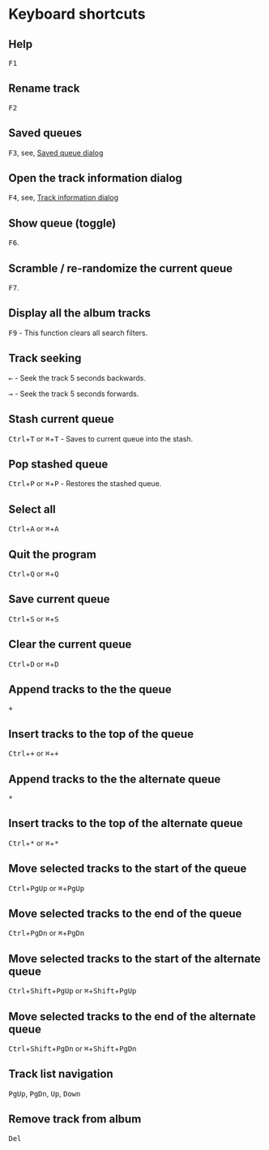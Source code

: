 # Keyboard shortcuts

## Help
<kbd>F1</kbd>

## Rename track
<kbd>F2</kbd>

## Saved queues
<kbd>F3</kbd>, see, [Saved queue dialog](saved_queues_dialog.md)

## Open the track information dialog
<kbd>F4</kbd>, see, [Track information dialog](track_info.md)

## Show queue (toggle)
<kbd>F6</kbd>.

## Scramble / re-randomize the current queue
<kbd>F7</kbd>.

## Display all the album tracks
<kbd>F9</kbd> - This function clears all search filters.

## Track seeking
<kbd>&larr;</kbd> - Seek the track 5 seconds backwards.

<kbd>&rarr;</kbd> - Seek the track 5 seconds forwards.

## Stash current queue
<kbd>Ctrl</kbd>+<kbd>T</kbd> or <kbd>⌘</kbd>+<kbd>T</kbd> - Saves to current queue into the stash.

## Pop stashed queue
<kbd>Ctrl</kbd>+<kbd>P</kbd> or <kbd>⌘</kbd>+<kbd>P</kbd> - Restores the stashed queue.

## Select all
<kbd>Ctrl</kbd>+<kbd>A</kbd> or <kbd>⌘</kbd>+<kbd>A</kbd>

## Quit the program
<kbd>Ctrl</kbd>+<kbd>Q</kbd> or <kbd>⌘</kbd>+<kbd>Q</kbd>

## Save current queue
<kbd>Ctrl</kbd>+<kbd>S</kbd> or <kbd>⌘</kbd>+<kbd>S</kbd>

## Clear the current queue
<kbd>Ctrl</kbd>+<kbd>D</kbd> or <kbd>⌘</kbd>+<kbd>D</kbd>

## Append tracks to the the queue
<kbd>+</kbd>

## Insert tracks to the top of the queue
<kbd>Ctrl</kbd>+<kbd>+</kbd> or <kbd>⌘</kbd>+<kbd>+</kbd>

## Append tracks to the the alternate queue
<kbd>*</kbd>

## Insert tracks to the top of the alternate queue
<kbd>Ctrl</kbd>+<kbd>\*</kbd> or <kbd>⌘</kbd>+<kbd>\*</kbd>

## Move selected tracks to the start of the queue
<kbd>Ctrl</kbd>+<kbd>PgUp</kbd> or <kbd>⌘</kbd>+<kbd>PgUp</kbd>

## Move selected tracks to the end of the queue
<kbd>Ctrl</kbd>+<kbd>PgDn</kbd> or <kbd>⌘</kbd>+<kbd>PgDn</kbd>

## Move selected tracks to the start of the alternate queue
<kbd>Ctrl</kbd>+<kbd>Shift</kbd>+<kbd>PgUp</kbd> or <kbd>⌘</kbd>+<kbd>Shift</kbd>+<kbd>PgUp</kbd>

## Move selected tracks to the end of the alternate queue
<kbd>Ctrl</kbd>+<kbd>Shift</kbd>+<kbd>PgDn</kbd> or <kbd>⌘</kbd>+<kbd>Shift</kbd>+<kbd>PgDn</kbd>

## Track list navigation
<kbd>PgUp</kbd>, <kbd>PgDn</kbd>, <kbd>Up</kbd>, <kbd>Down</kbd>

## Remove track from album
<kbd>Del</kbd>
